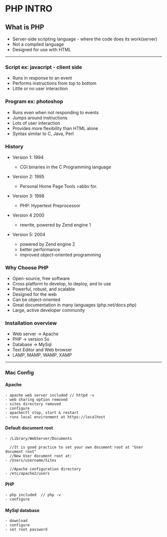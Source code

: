 # PHP INTRO

## What is PHP

- Server-side scripting language - where the code does its work(server)
- Not a compiled language
- Designed for use with HTML

------

### Script ex: javacript - client side

- Runs in response to an event
- Performs instructions from top to bottom
- Little or no user interaction


### Program ex: photoshop

- Runs even when not responding to events
- Jumps around instructions
- Lots of user interaction
- Provides more flexibility than HTML alone
- Syntax similar to C, Java, Perl


### History

- Version 1: 1994
	- CGI binaries in the C Programming language

- Version 2: 1995
	- Personal Home Page Tools >abbv for.

- Version 3: 1998
	- PHP: Hypertext Preprocessor

- Version 4 2000
	- rewrite, powered by Zend engine 1

- Version 5: 2004
	- powered by Zend engine 2
	- better performance
	- improved object-oriented programming


### Why Choose PHP

- Open-source, free software
- Cross platform to develop, to deploy, and to use
- Powerful, robust, and scalable
- Designed for the web
- Can be object-oriented
- Great documentation in many languages (php.net/docs.php)
- Large, active developer community

### Installation overview

- Web server -> Apache
- PHP -> version 5x
- Database -> MySql
- Text Editor and Web browser
- LAMP, MAMP, WAMP, XAMP

---

### Mac Config

#### Apache	
	- apache web server included // httpd -v
	- web sharing option removed
	- sites directory removed
	- configure
	- apachectl stop, start & restart
	- runs local environment at https://localhost

#### Default document root
	- /Library/WebServer/Documents
	  
	  //It is good practice to set your own document root at "User document root"
	  //New User document root at:
	- /Users/username/Sites

	  //Apache configuration directory
	- /etc/apache2/users	





#### PHP
	- php included  // php -v
	- configure

#### MySql database
	- download 
	- configure
	- set root password	





























